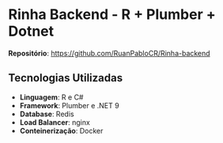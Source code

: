 # Rinha Backend - R + Plumber + Dotnet

**Repositório**: https://github.com/RuanPabloCR/Rinha-backend

## Tecnologias Utilizadas
- **Linguagem**: R e C#
- **Framework**: Plumber e .NET 9
- **Database**: Redis
- **Load Balancer**: nginx
- **Conteinerização**: Docker
